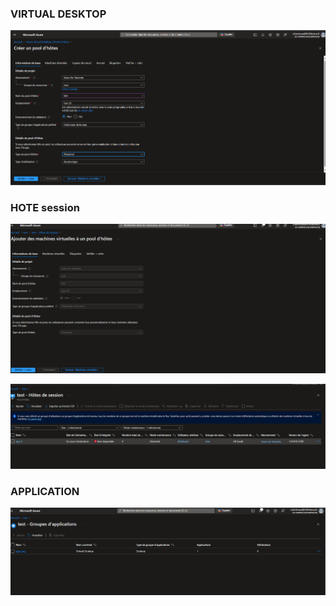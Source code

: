### VIRTUAL DESKTOP

![alt text](https://github.com/bertreux/Azure_cloud_m2/blob/main/lab18/image/azure_virtual_desktop.png?raw=true)

### HOTE session

![alt text](https://github.com/bertreux/Azure_cloud_m2/blob/main/lab18/image/hote_session.png?raw=true)

![alt text](https://github.com/bertreux/Azure_cloud_m2/blob/main/lab18/image/ho.png?raw=true)

### APPLICATION

![alt text](https://github.com/bertreux/Azure_cloud_m2/blob/main/lab18/image/application.png?raw=true)
